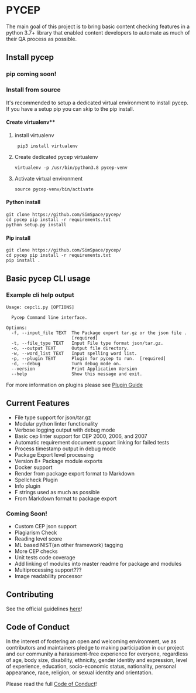 # PYCEP

The main goal of this project is to bring basic content checking features in a python 3.7+ library that enabled content developers to automate as much of their QA process as possible.

## Install pycep

### pip coming soon!

### Install from source

It's recommended to setup a dedicated virtual environment to install pycep. If you have a setup pip you can skip to the
pip install.

#### Create virtualenv**
1. install virtualenv

        pip3 install virtualenv

2.   Create dedicated pycep virtualenv

         virtualenv -p /usr/bin/python3.8 pycep-venv

3.  Activate virtual environment

        source pycep-venv/bin/activate

#### Python install

    git clone https://github.com/SimSpace/pycep/ 
    cd pycep pip install -r requirements.txt
    python setup.py install

#### Pip install

    git clone https://github.com/SimSpace/pycep/ 
    cd pycep pip install -r requirements.txt 
    pip install .

## Basic pycep CLI usage

### Example cli help output

    Usage: cepcli.py [OPTIONS]
    
      Pycep Command line interface.
    
    Options:
      -f, --input_file TEXT  The Package export tar.gz or the json file .
                             [required]
      -t, --file_type TEXT   Input File type format json/tar.gz.
      -o, --output TEXT      Output file directory.
      -w, --word_list TEXT   Input spelling word list.
      -p, --plugin TEXT      Plugin for pycep to run.  [required]
      -d, --debug            Turn debug mode on.
      --version              Print Application Version
      --help                 Show this message and exit.



For more information on plugins please see [Plugin Guide](docs/PLUGINS.md)

## Current Features

-   File type support for json/tar.gz 
-   Modular python linter functionality 
-   Verbose logging output with debug mode
-   Basic cep linter support for CEP 2000, 2006, and 2007
-   Automatic requirement document support linking for failed tests
-   Process timestamp output in debug mode
-   Package Export level processing 
-   Version 8+ Package module exports
-   Docker support
-   Render from package export format to Markdown
-   Spellcheck Plugin
-   Info plugin
-   F strings used as much as possible
-   From Markdown format to package export


### Coming Soon!

-   Custom CEP json support
-   Plagiarism Check
-   Reading level score
-   ML based NIST(an other framework) tagging
-   More CEP checks
-   Unit tests code coverage
-   Add linking of modules into master readme for package and modules
-   Multiprocessing support???
-   Image readability processor

## Contributing  

See the official guidelines [here](docs/CONTRIBUTING.md)!

## Code of Conduct 
In the interest of fostering an open and welcoming environment, we as contributors and maintainers pledge to making participation in our project and our community a harassment-free experience for everyone, regardless of age, body size, disability, ethnicity, gender identity and expression, level of experience, education, socio-economic status, nationality, personal appearance, race, religion, or sexual identity and orientation.

Please read the full [Code of Conduct](docs/CODE-OF-CONDUCT.md)!